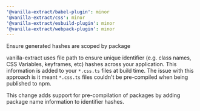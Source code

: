 ```yaml
---
'@vanilla-extract/babel-plugin': minor
'@vanilla-extract/css': minor
'@vanilla-extract/esbuild-plugin': minor
'@vanilla-extract/webpack-plugin': minor
---
```


Ensure generated hashes are scoped by package

vanilla-extract uses file path to ensure unique identifier (e.g. class names, CSS Variables, keyframes, etc) hashes across your application. This information is added to your `*.css.ts` files at build time. The issue with this approach is it meant `*.css.ts` files couldn't be pre-compiled when being published to npm.

This change adds support for pre-compilation of packages by adding package name information to identifier hashes.
